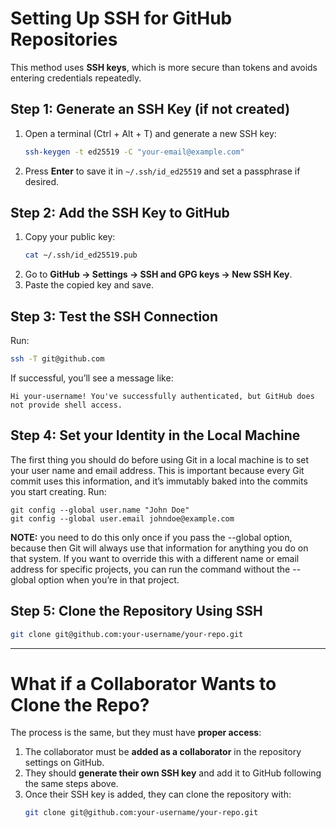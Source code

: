 # Setting Up SSH for GitHub Repositories

This method uses **SSH keys**, which is more secure than tokens and avoids entering credentials repeatedly.

## Step 1: Generate an SSH Key (if not created)
1. Open a terminal (Ctrl + Alt + T) and generate a new SSH key:
   ```bash
   ssh-keygen -t ed25519 -C "your-email@example.com"
   ```
2. Press **Enter** to save it in `~/.ssh/id_ed25519` and set a passphrase if desired.

## Step 2: Add the SSH Key to GitHub
1. Copy your public key:
   ```bash
   cat ~/.ssh/id_ed25519.pub
   ```
2. Go to **GitHub → Settings → SSH and GPG keys → New SSH Key**.
3. Paste the copied key and save.

## Step 3: Test the SSH Connection
Run:
```bash
ssh -T git@github.com
```
If successful, you’ll see a message like:
```plaintext
Hi your-username! You've successfully authenticated, but GitHub does not provide shell access.
```

## Step 4: Set your Identity in the Local Machine

The first thing you should do before using Git in a local machine is to set your user name and email address. This is important because every Git commit uses this information, and it’s immutably baked into the commits you start creating. Run:
```
git config --global user.name "John Doe"
git config --global user.email johndoe@example.com
```
**NOTE:** you need to do this only once if you pass the --global option, because then Git will always use that information for anything you do on that system. If you want to override this with a different name or email address for specific projects, you can run the command without the --global option when you’re in that project.

## Step 5: Clone the Repository Using SSH
```bash
git clone git@github.com:your-username/your-repo.git
```

---

# What if a Collaborator Wants to Clone the Repo?
The process is the same, but they must have **proper access**:

1. The collaborator must be **added as a collaborator** in the repository settings on GitHub.
2. They should **generate their own SSH key** and add it to GitHub following the same steps above.
3. Once their SSH key is added, they can clone the repository with:
   ```bash
   git clone git@github.com:your-username/your-repo.git
   ```

